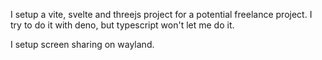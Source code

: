 I setup a vite, svelte and threejs project for a potential freelance project.
I try to do it with deno, but typescript won't let me do it.

I setup screen sharing on wayland.